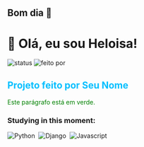 ## Bom dia 👋

# 👋 Olá, eu sou Heloisa!


![status](https://img.shields.io/badge/status-em%20desenvolvimento-yellow)
![feito por](https://img.shields.io/badge/feito%20por-Heloisa-blue)


<h2 style="color: #00BFFF;">Projeto feito por Seu Nome</h2>

<p style="color: green;">Este parágrafo está em verde.</p>


### Studying in this moment:
![Python](https://img.shields.io/badge/-Python-0D1117?style=for-the-badge&logo=Python&labelColor=0D1117&textColor=0D1117)&nbsp;
![Django](https://img.shields.io/badge/Django-0D1117?style=for-the-badge&logo=django&logoColor=000000&textColor=0D1117)&nbsp;
![Javascript](https://img.shields.io/badge/-javascript-0D1117?style=for-the-badge&logo=javascript&labelColor=0D1117)&nbsp;


